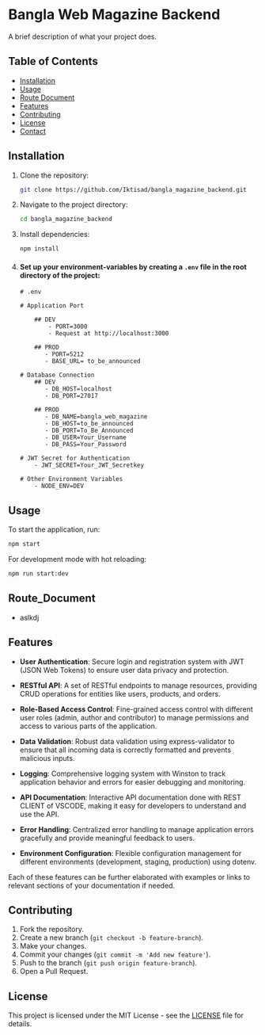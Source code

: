 # Bangla Web Magazine Backend

A brief description of what your project does.

## Table of Contents

-   [Installation](#installation)
-   [Usage](#usage)
-   [Route Document](#route_document)
-   [Features](#features)
-   [Contributing](#contributing)
-   [License](#license)
-   [Contact](#contact)

## Installation

1. Clone the repository:
    ```bash
    git clone https://github.com/Iktisad/bangla_magazine_backend.git
    ```
2. Navigate to the project directory:
    ```bash
    cd bangla_magazine_backend
    ```
3. Install dependencies:

    ```bash
    npm install
    ```

4. #### Set up your environment-variables by creating a `.env` file in the root directory of the project:

    ```plaintext
    # .env

    # Application Port

        ## DEV
            - PORT=3000
            - Request at http://localhost:3000

        ## PROD
           - PORT=5212
           - BASE_URL= to_be_announced

    # Database Connection
        ## DEV
           - DB_HOST=localhost
           - DB_PORT=27017

        ## PROD
           - DB_NAME=bangla_web_magazine
           - DB_HOST=to_be_announced
           - DB_PORT=To_Be_Announced
           - DB_USER=Your_Username
           - DB_PASS=Your_Password

    # JWT Secret for Authentication
        - JWT_SECRET=Your_JWT_Secretkey

    # Other Environment Variables
        - NODE_ENV=DEV

    ```

## Usage

To start the application, run:

```bash
npm start
```

For development mode with hot reloading:

```bash
npm run start:dev
```

## Route_Document

-   aslkdj

## Features

-   **User Authentication**: Secure login and registration system with JWT (JSON Web Tokens) to ensure user data privacy and protection.
-   **RESTful API**: A set of RESTful endpoints to manage resources, providing CRUD operations for entities like users, products, and orders.

-   **Role-Based Access Control**: Fine-grained access control with different user roles (admin, author and contributor) to manage permissions and access to various parts of the application.
-   **Data Validation**: Robust data validation using express-validator to ensure that all incoming data is correctly formatted and prevents malicious inputs.
-   **Logging**: Comprehensive logging system with Winston to track application behavior and errors for easier debugging and monitoring.

-   **API Documentation**: Interactive API documentation done with REST CLIENT of VSCODE, making it easy for developers to understand and use the API.
-   **Error Handling**: Centralized error handling to manage application errors gracefully and provide meaningful feedback to users.
-   **Environment Configuration**: Flexible configuration management for different environments (development, staging, production) using dotenv.

Each of these features can be further elaborated with examples or links to relevant sections of your documentation if needed.

## Contributing

1. Fork the repository.
2. Create a new branch (`git checkout -b feature-branch`).
3. Make your changes.
4. Commit your changes (`git commit -m 'Add new feature'`).
5. Push to the branch (`git push origin feature-branch`).
6. Open a Pull Request.

## License

This project is licensed under the MIT License - see the [LICENSE](LICENSE.md) file for details.
